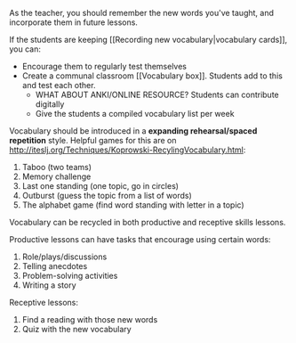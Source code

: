 As the teacher, you should remember the new words you've taught, and incorporate them in future lessons.

If the students are keeping [[Recording new vocabulary|vocabulary cards]], you can:
- Encourage them to regularly test themselves
- Create a communal classroom [[Vocabulary box]]. Students add to this and test each other.
	- WHAT ABOUT ANKI/ONLINE RESOURCE? Students can contribute digitally
	- Give the students a compiled vocabulary list per week

Vocabulary should be introduced in a **expanding rehearsal/spaced repetition** style. Helpful games for this are on http://iteslj.org/Techniques/Koprowski-RecylingVocabulary.html:
1. Taboo (two teams)
2. Memory challenge
3. Last one standing (one topic, go in circles)
4. Outburst (guess the topic from a list of words)
5. The alphabet game (find word standing with letter in a topic)

Vocabulary can be recycled in both productive and receptive skills lessons.

Productive lessons can have tasks that encourage using certain words:
1. Role/plays/discussions
2. Telling anecdotes
3. Problem-solving activities
4. Writing a story

Receptive lessons:
1. Find a reading with those new words
2. Quiz with the new vocabulary

